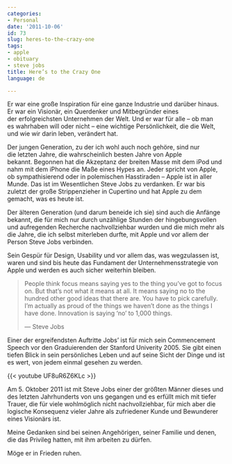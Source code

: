 ```yaml
---
categories:
- Personal
date: '2011-10-06'
id: 73
slug: heres-to-the-crazy-one
tags:
- apple
- obituary
- steve jobs
title: Here’s to the Crazy One
language: de

---
```


Er war eine große Inspiration für eine ganze Industrie und darüber hinaus. Er war ein Visionär, ein Querdenker und Mitbegründer eines der erfolgreichsten Unternehmen der Welt. Und er war für alle – ob man es wahrhaben will oder nicht – eine wichtige Persönlichkeit, die die Welt, und wie wir darin leben, verändert hat.

Der jungen Generation, zu der ich wohl auch noch gehöre, sind nur die letzten Jahre, die wahrscheinlich besten Jahre von Apple bekannt. Begonnen hat die Akzeptanz der breiten Masse mit dem iPod und nahm mit dem iPhone die Maße eines Hypes an. Jeder spricht von Apple, ob sympathisierend oder in polemischen Hasstiraden – Apple ist in aller Munde. Das ist im Wesentlichen Steve Jobs zu verdanken. Er war bis zuletzt der große Strippenzieher in Cupertino und hat Apple zu dem gemacht, was es heute ist.

<!--more-->

Der älteren Generation (und darum beneide ich sie) sind auch die Anfänge bekannt, die für mich nur durch unzählige Stunden der hingebungsvollen und aufregenden Recherche nachvollziehbar wurden und die mich mehr als die Jahre, die ich selbst miterleben durfte, mit Apple und vor allem der Person Steve Jobs verbinden.

Sein Gespür für Design, Usability und vor allem das, was wegzulassen ist, waren und sind bis heute das Fundament der Unternehmensstrategie von Apple und werden es auch sicher weiterhin bleiben.

> People think focus means saying yes to the thing you’ve got to focus on. But that’s not what it means at all. It means saying no to the hundred other good ideas that there are. You have to pick carefully. I’m actually as proud of the things we haven’t done as the things I have done. Innovation is saying ‘no’ to 1,000 things.
>
> — Steve Jobs

Einer der ergreifendsten Auftritte Jobs&#8217; ist für mich sein Commencement Speech vor den Graduierenden der Stanford Univerity 2005. Sie gibt einen tiefen Blick in sein persönliches Leben und auf seine Sicht der Dinge und ist es wert, von jedem einmal gesehen zu werden.

{{< youtube UF8uR6Z6KLc >}}

Am 5. Oktober 2011 ist mit Steve Jobs einer der größten Männer dieses und des letzten Jahrhunderts von uns gegangen und es erfüllt mich mit tiefer Trauer, die für viele wohlmöglich nicht nachvollziehbar, für mich aber die logische Konsequenz vieler Jahre als zufriedener Kunde und Bewunderer eines Visionärs ist.

Meine Gedanken sind bei seinen Angehörigen, seiner Familie und denen, die das Privileg hatten, mit ihm arbeiten zu dürfen.

Möge er in Frieden ruhen.
